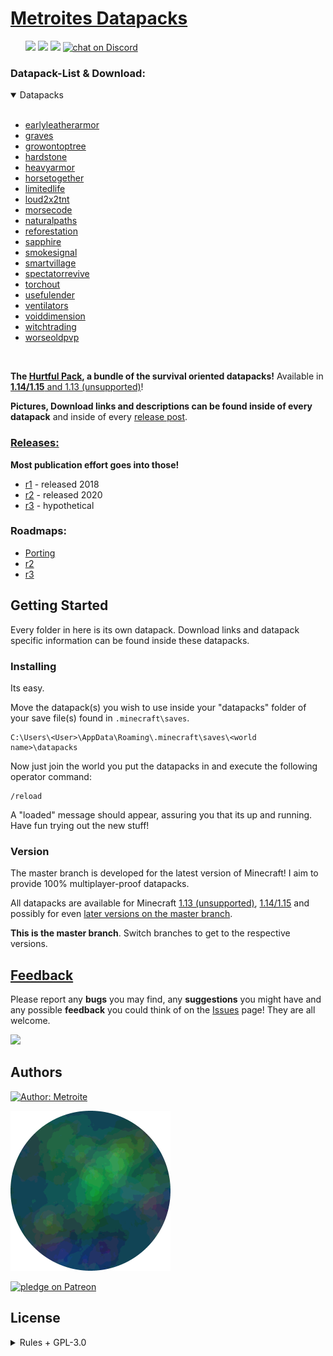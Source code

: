 # [Metroites Datapacks](https://github.com/Metroite/datapacks/archive/master.zip)
<ul id="parent">
    <a href="https://github.com/Metroite/datapacks/blob/master/LICENSE" alt="License">
        <img src="https://img.shields.io/github/license/Metroite/datapacks" /></a>
    <a href="https://github.com/Metroite/datapacks/releases" alt="Tag">
        <img src="https://img.shields.io/github/tag/Metroite/datapacks" /></a>
    <a href="https://github.com/Metroite/datapacks" alt="Activity">
        <img src="https://img.shields.io/github/commit-activity/m/Metroite/datapacks?foo=bar" /></a>
    <a href="https://discord.gg/vBgb85N">
        <img src="https://img.shields.io/discord/568512487473938482?logo=discord"
            alt="chat on Discord"></a>
</ul>

### Datapack-List & Download:

<details open>
<summary>Datapacks</summary>
<br>

+ [earlyleatherarmor](https://www.metroite.de/earlyleatherarmor)
+ [graves](https://www.metroite.de/graves)
+ [growontoptree](https://www.metroite.de/growontoptree)
+ [hardstone](https://www.metroite.de/hardstone)
+ [heavyarmor](https://www.metroite.de/heavyarmor)
+ [horsetogether](https://www.metroite.de/horsetogether)
+ [limitedlife](https://www.metroite.de/limitedlife)
+ [loud2x2tnt](https://www.metroite.de/loud2x2tnt)
+ [morsecode](https://www.metroite.de/morsecode)
+ [naturalpaths](https://www.metroite.de/naturalpaths)
+ [reforestation](https://www.metroite.de/reforestation)
+ [sapphire](https://www.metroite.de/sapphire)
+ [smokesignal](https://www.metroite.de/smokesignal)
+ [smartvillage](https://www.metroite.de/smartvillage)
+ [spectatorrevive](https://www.metroite.de/spectatorrevive)
+ [torchout](https://www.metroite.de/torchout)
+ [usefulender](https://www.metroite.de/usefulender)
+ [ventilators](https://www.metroite.de/ventilators)
+ [voiddimension](https://www.metroite.de/voiddimension)
+ [witchtrading](https://www.metroite.de/witchtrading)
+ [worseoldpvp](https://www.metroite.de/worseoldpvp)

</details>
<br>

**The [Hurtful Pack](https://www.metroite.de/Hurtful%20Pack), a bundle of the survival oriented datapacks!** Available in [**1.14/1.15** and 1.13 (unsupported)](https://github.com/Metroite/datapacks#version)!

**Pictures, Download links and descriptions can be found inside of every datapack** and inside of every [release post](https://github.com/Metroite/datapacks/releases).

### [Releases:](https://github.com/Metroite/datapacks/releases)

**Most publication effort goes into those!**

* [r1](https://www.Metroite.de/releases/r1) - released 2018
* [r2](https://www.Metroite.de/releases/r2) - released 2020
* [r3](https://github.com/Metroite/datapacks/projects/3) - hypothetical

### Roadmaps:

* [Porting](https://github.com/Metroite/datapacks/projects/1)
* [r2](https://github.com/Metroite/datapacks/projects/2)
* [r3](https://github.com/Metroite/datapacks/projects/3)

## Getting Started

Every folder in here is its own datapack. Download links and datapack specific information can be found inside these datapacks.

### Installing

Its easy.

Move the datapack(s) you wish to use inside your "datapacks" folder of your save file(s) found in `.minecraft\saves`.

```
C:\Users\<User>\AppData\Roaming\.minecraft\saves\<world name>\datapacks
```

Now just join the world you put the datapacks in and execute the following operator command:

```
/reload
```

A "loaded" message should appear, assuring you that its up and running. Have fun trying out the new stuff!

### Version

The master branch is developed for the latest version of Minecraft! I aim to provide 100% multiplayer-proof datapacks.

All datapacks are available for Minecraft [1.13 (unsupported)](https://github.com/Metroite/datapacks/tree/1.13), [1.14/1.15](https://github.com/Metroite/datapacks/tree/1.14) and possibly for even [later versions on the master branch](https://github.com/Metroite/datapacks/tree/master).

**This is the master branch**. Switch branches to get to the respective versions.

## [Feedback](https://github.com/Metroite/datapacks/issues)

Please report any **bugs** you may find, any **suggestions** you might have and any possible **feedback** you could think of on the [Issues](https://github.com/Metroite/datapacks/issues) page! They are all welcome.

<a href="https://discord.gg/vBgb85N"><img src="https://i.vgy.me/YrTrsE.png"></a>

## Authors

<a href="https://github.com/Metroite">
    <img src="https://img.shields.io/badge/Author-Metroite-blue"
        alt="Author: Metroite"></a>

[![Metroite](Metroite.png?raw=true "Metroite")](https://www.youtube.com/channel/UCfdVx0XNqSwuoftDcLgiXfg)

<a href="https://www.patreon.com/metroite">
    <img src="https://img.shields.io/endpoint.svg?url=https%3A%2F%2Fshieldsio-patreon.herokuapp.com%2FMetroite&style=for-the-badge"
        alt="pledge on Patreon"></a>

## License
<details>
<summary>Rules + GPL-3.0</summary>
<br>

* You are allowed to edit the files and claim only your edits as yours, which you may then distribute through another fork of this project on GitHub.
* You are not allowed to redistribute the files of this project, only exception is described above.
* You are not allowed to remove or modify the "loaded" messages under any circumstances.
* You are not allowed to claim this project as yours and you must fully credit me, "Metroite".

**Everything else** is handled by the GNU GENERAL PUBLIC License v3.0 - see the [LICENSE](https://github.com/Metroite/datapacks/blob/master/LICENSE) file for details.

</details>
